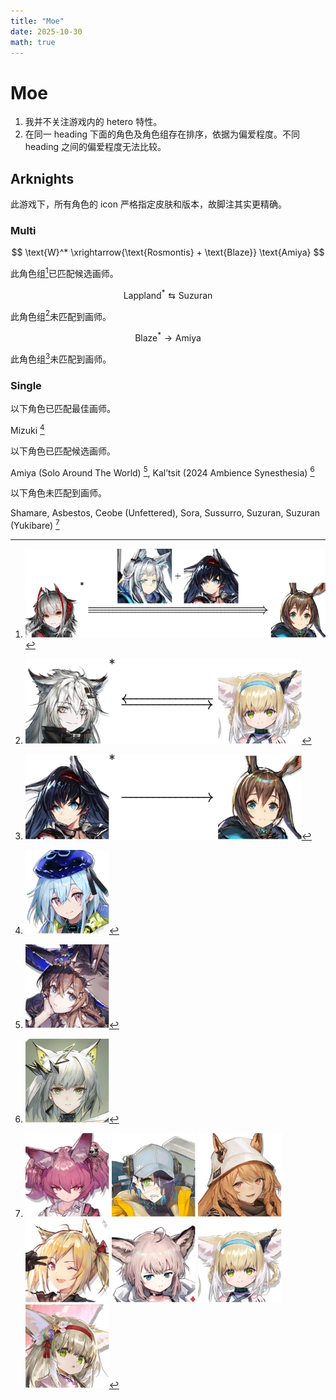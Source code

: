 ```yaml
---
title: "Moe"
date: 2025-10-30
math: true
---
```


# Moe

1. 我并不关注游戏内的 hetero 特性。
2. 在同一 heading 下面的角色及角色组存在排序，依据为偏爱程度。不同 heading 之间的偏爱程度无法比较。

## Arknights

此游戏下，所有角色的 icon 严格指定皮肤和版本，故脚注其实更精确。

### Multi

$$ \text{W}^* \xrightarrow{\text{Rosmontis} + \text{Blaze}} \text{Amiya} $$ 

此角色组[^w-amiya]已匹配候选画师。

[^w-amiya]: ![w---amiya.svg](../../images/moe/arknights/w-amiya.svg)

$$ \text{Lappland}^* \leftrightarrows \text{Suzuran} $$

此角色组[^lapp-szrn]未匹配到画师。

[^lapp-szrn]: ![lapp---szrn.svg](../../images/moe/arknights/lapp-szrn.svg)

$$ \text{Blaze}^* \rightarrow \text{Amiya} $$

此角色组[^blaze-amiya]未匹配到画师。

[^blaze-amiya]: ![blaze-amiya.svg](../../images/moe/arknights/blaze-amiya.svg)

### Single

以下角色已匹配最佳画师。

$\text{Mizuki}$ [^mizuki]

[^mizuki]: ![mizuki.svg](../../images/moe/arknights/mizuki.svg)

以下角色已匹配候选画师。

$\text{Amiya (Solo Around The World)}$ [^amiyasatw], $\text{Kal'tsit (2024 Ambience Synesthesia)}$ [^kaltsitas]

[^amiyasatw]: ![amiyasatw.svg](../../images/moe/arknights/amiyasatw.svg)
[^kaltsitas]: ![kaltsitas.svg](../../images/moe/arknights/kaltsitas.svg)


以下角色未匹配到画师。

$\text{Shamare}$,
$\text{Asbestos}$,
$\text{Ceobe (Unfettered)}$,
$\text{Sora}$,
$\text{Sussurro}$,
$\text{Suzuran}$,
$\text{Suzuran (Yukibare)}$ [^arknights-non]

[^arknights-non]: ![shamare.svg](../../images/moe/arknights/shamare.svg) ![asbestos.svg](../../images/moe/arknights/asbestos.svg) ![ceobe2.svg](../../images/moe/arknights/ceobe2.svg) ![sora.svg](../../images/moe/arknights/sora.svg) ![sussurro.svg](../../images/moe/arknights/sussurro.svg) ![suzuran.svg](../../images/moe/arknights/suzuran.svg) ![suzuran3.svg](../../images/moe/arknights/suzuran3.svg)